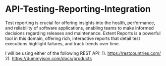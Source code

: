 # API-Testing-Reporting-Integration
Test reporting is crucial for offering insights into the health, performance, and reliability of software applications, enabling teams to make informed decisions regarding releases and maintenance.
Extent Reports is a powerful tool in this domain, offering rich, interactive reports that detail test executions highlight failures, and track trends over time.

I will be using either of the following REST API:
1). https://restcountries.com/
2). https://dummyjson.com/docs/products
